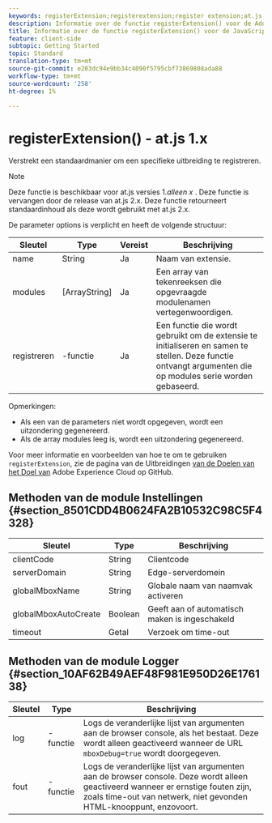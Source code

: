 ```yaml
---
keywords: registerExtension;registerextension;register extension;at.js;functions;function;clientCode;serverDomain;globalMboxName;globalMboxAutoCreate;timeout
description: Informatie over de functie registerExtension() voor de Adobe Target at.js JavaScript-bibliotheek.
title: Informatie over de functie registerExtension() voor de JavaScript-bibliotheek van Adobe Target at.js.
feature: client-side
subtopic: Getting Started
topic: Standard
translation-type: tm+mt
source-git-commit: e203dc94e9bb34c4090f5795cbf73869808ada88
workflow-type: tm+mt
source-wordcount: '258'
ht-degree: 1%

---
```



# registerExtension() - at.js 1.x

Verstrekt een standaardmanier om een specifieke uitbreiding te registreren.

>[!NOTE]
>
>Deze functie is beschikbaar voor at.js versies 1.*alleen x* . Deze functie is vervangen door de release van at.js 2.x. Deze functie retourneert standaardinhoud als deze wordt gebruikt met at.js 2.x.

De parameter options is verplicht en heeft de volgende structuur:

| Sleutel | Type | Vereist | Beschrijving |
|--- |--- |--- |--- |
| name | String | Ja | Naam van extensie. |
| modules | [ArrayString] | Ja | Een array van tekenreeksen die opgevraagde modulenamen vertegenwoordigen. |
| registreren | -functie | Ja | Een functie die wordt gebruikt om de extensie te initialiseren en samen te stellen. Deze functie ontvangt argumenten die op modules serie worden gebaseerd. |

Opmerkingen:

* Als een van de parameters niet wordt opgegeven, wordt een uitzondering gegenereerd.
* Als de array modules leeg is, wordt een uitzondering gegenereerd.

Voor meer informatie en voorbeelden van hoe te om te gebruiken `registerExtension`, zie de pagina van de Uitbreidingen [van de Doelen van het Doel van](https://github.com/Adobe-Marketing-Cloud/target-atjs-extensions) Adobe Experience Cloud op GitHub.

## Methoden van de module Instellingen {#section_8501CDD4B0624FA2B10532C98C5F4328}

| Sleutel | Type | Beschrijving |
|--- |--- |--- |
| clientCode | String | Clientcode |
| serverDomain | String | Edge-serverdomein |
| globalMboxName | String | Globale naam van naamvak activeren |
| globalMboxAutoCreate | Boolean | Geeft aan of automatisch maken is ingeschakeld |
| timeout | Getal | Verzoek om time-out |

## Methoden van de module Logger {#section_10AF62B49AEF48F981E950D26E176138}

| Sleutel | Type | Beschrijving |
|--- |--- |--- |
| log | -functie | Logs de veranderlijke lijst van argumenten aan de browser console, als het bestaat. Deze wordt alleen geactiveerd wanneer de URL `mboxDebug=true` wordt doorgegeven. |
| fout | -functie | Logs de veranderlijke lijst van argumenten aan de browser console. Deze wordt alleen geactiveerd wanneer er ernstige fouten zijn, zoals time-out van netwerk, niet gevonden HTML-knooppunt, enzovoort. |
